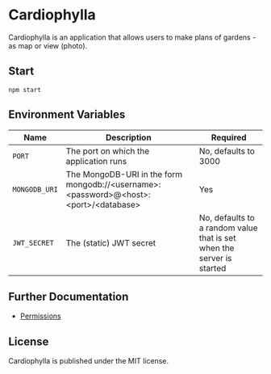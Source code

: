 # Cardiophylla

Cardiophylla is an application that allows users to make plans of gardens - as map or view (photo).

## Start
`npm start`

## Environment Variables
| Name            | Description | Required |
|-----------------|-------------|----------|
| `PORT` | The port on which the application runs | No, defaults to 3000 |
| `MONGODB_URI` | The MongoDB-URI in the form mongodb://&lt;username&gt;:&lt;password&gt;@&lt;host&gt;:&lt;port&gt;/&lt;database&gt; | Yes |
| `JWT_SECRET` | The (static) JWT secret | No, defaults to a random value that is set when the server is started |

## Further Documentation
- [Permissions](docs/permissions.md)

## License
Cardiophylla is published under the MIT license.